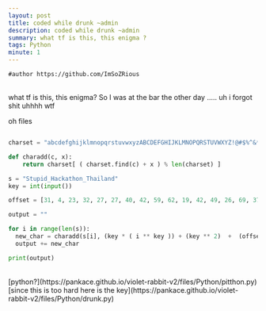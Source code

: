 ```yaml
---
layout: post
title: coded while drunk ~admin
description: coded while drunk ~admin
summary: what tf is this, this enigma ?
tags: Python
minute: 1
---
```

```
#author https://github.com/ImSoZRious
``` 
<br>
what tf is this, this enigma?
So I was at the bar the other day ..... uh i forgot shit 
uhhhh wtf


oh files <br>

```python 

charset = "abcdefghijklmnopqrstuvwxyzABCDEFGHIJKLMNOPQRSTUVWXYZ!@#$%^&*()_+[]{}/\\|"

def charadd(c, x):
    return charset[ ( charset.find(c) + x ) % len(charset) ]

s = "Stupid_Hackathon_Thailand" 
key = int(input())

offset = [31, 4, 23, 32, 27, 27, 40, 42, 59, 62, 19, 42, 49, 26, 69, 37, 54, 55, 47, 60, 54, 26, 20, 40, 63]

output = ""

for i in range(len(s)):
  new_char = charadd(s[i], (key * ( i ** key )) + (key ** 2)  +  (offset[i]))
  output += new_char

print(output)
```

<br>
[python?](https://pankace.github.io/violet-rabbit-v2/files/Python/pitthon.py)<br>
[since this is too hard here is the key](https://pankace.github.io/violet-rabbit-v2/files/Python/drunk.py)
